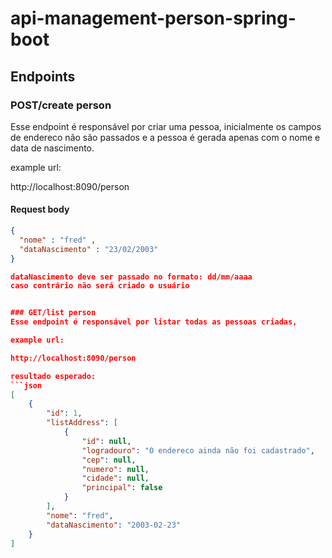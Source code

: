 # api-management-person-spring-boot

## Endpoints

### POST/create person
Esse endpoint é responsável por criar uma pessoa, inicialmente os campos de endereco não são passados
e a pessoa é gerada apenas com o nome e data de nascimento.

example url: 

http://localhost:8090/person

#### Request body
```json
{
  "nome" : "fred" ,
  "dataNascimento" : "23/02/2003"
}

dataNascimento deve ser passado no formato: dd/mm/aaaa
caso contrário não será criado o usuário


### GET/list person
Esse endpoint é responsável por listar todas as pessoas criadas,

example url:

http://localhost:8090/person

resultado esperado:
```json
[
    {
        "id": 1,
        "listAddress": [
            {
                "id": null,
                "logradouro": "O endereco ainda não foi cadastrado",
                "cep": null,
                "numero": null,
                "cidade": null,
                "principal": false
            }
        ],
        "nome": "fred",
        "dataNascimento": "2003-02-23"
    }
]























